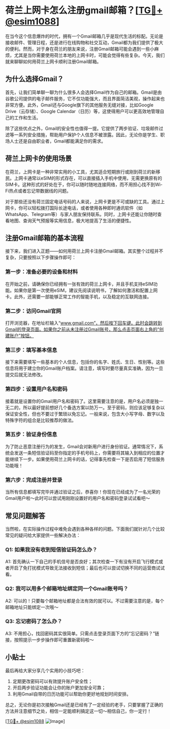 # 荷兰上网卡怎么注册gmail邮箱？[[TG💪+ @esim1088](https://t.me/s/esim1088)]

在当今这个信息爆炸的时代，拥有一个Gmail邮箱几乎是现代生活的标配。无论是接收邮件、管理日程，还是进行在线购物和社交互动，Gmail都为我们提供了极大的便利。然而，对于身在荷兰的朋友来说，注册Gmail邮箱可能会遇到一些小麻烦，尤其是当你需要使用荷兰本地的上网卡时，可能会觉得有些复杂。今天，我们就来聊聊如何用荷兰上网卡顺利注册Gmail邮箱。

## 为什么选择Gmail？

首先，让我们简单聊一聊为什么很多人会选择Gmail作为自己的邮箱。Gmail是由谷歌公司提供的电子邮件服务，它不仅功能强大，而且界面简洁美观，操作起来也非常方便。此外，Gmail还与Google旗下的其他服务无缝对接，比如Google Drive（云存储）、Google Calendar（日历）等，这使得用户可以更高效地管理自己的工作和生活。

除了这些优点之外，Gmail的安全性也值得一提。它提供了两步验证、垃圾邮件过滤等一系列安全措施，帮助用户保护个人信息不被泄露。因此，无论你是学生、职场人士还是自由职业者，Gmail都能满足你的需求。

## 荷兰上网卡的使用场景

在荷兰，上网卡是一种非常实用的小工具，尤其适合短期旅行或刚到荷兰的新移民。上网卡通常以eSIM的形式存在，可以直接插入手机中使用，无需更换原有的SIM卡。这种形式的好处在于，你可以随时随地连接网络，而不用担心找不到Wi-Fi热点或者忘记带数据线的问题。

对于那些还没有荷兰固定电话号码的人来说，上网卡更是不可或缺的工具。通过上网卡，你可以轻松拨打国际长途电话，或者使用各种即时通讯软件（如WhatsApp、Telegram等）与家人朋友保持联系。同时，上网卡还能让你随时查看地图、查询天气预报等实用信息，极大地提高了生活的便捷性。

## 注册Gmail邮箱的基本流程

接下来，我们进入正题——如何用荷兰上网卡注册Gmail邮箱。其实整个过程并不复杂，只要按照以下步骤操作即可：

### 第一步：准备必要的设备和材料

在开始之前，请确保你已经拥有一张有效的荷兰上网卡，并且手机支持eSIM功能。如果你是第一次使用eSIM，建议先阅读说明书，了解如何激活和配置上网卡。此外，还需要一部能够正常工作的智能手机，以及稳定的互联网连接。

### 第二步：访问Gmail官网

打开浏览器，在地址栏输入“www.gmail.com”，然后按下回车键。此时会跳转到Gmail的登录页面。如果你之前从未注册过Gmail账号，那么点击页面右上角的“创建账户”按钮。

### 第三步：填写基本信息

接下来需要填写一些基本的个人信息，包括你的名字、姓氏、生日、性别等。这些信息将用于建立你的Gmail账户档案。请注意，填写时要尽量真实准确，因为一旦提交后就无法修改。

### 第四步：设置用户名和密码

接着就是设置你的Gmail用户名和密码了。这里需要注意的是，用户名必须是独一无二的，所以最好提前想好几个备选方案以防万一。至于密码，则应该足够复杂以保证安全性，但也不要过于繁琐以免忘记。一般来说，包含大小写字母、数字以及特殊字符的组合是比较推荐的做法。

### 第五步：验证身份信息

为了防止恶意注册行为的发生，Gmail会对新用户进行身份验证。通常情况下，系统会发送一条短信验证码至你指定的手机号码上，你需要将其输入到相应的位置才能继续下一步。如果使用荷兰上网卡的话，记得事先检查一下是否启用了短信服务功能哦！

### 第六步：完成注册并登录

当所有信息都填写完毕并通过验证之后，恭喜你！你现在已经成为了一名光荣的Gmail用户啦～此时可以尝试用刚刚设置好的用户名和密码登录试试看吧～

## 常见问题解答

当然啦，在实际操作过程中难免会遇到各种各样的问题。下面我们就针对几个比较常见的疑问给大家提供一些解决办法：

### Q1: 如果我没有收到短信验证码怎么办？
A1: 首先确认一下自己的手机信号是否良好；其次检查一下有没有开启飞行模式或者开启了免打扰模式导致无法接收到短信；最后也可以尝试切换不同的运营商试试看。

### Q2: 我可以用多个邮箱地址绑定同一个Gmail账号吗？
A2: 可以的！只要每个邮箱地址都是合法有效的就可以。不过需要注意的是，每个邮箱地址只能绑定一次哦～

### Q3: 忘记密码了怎么办？
A3: 不用担心，找回密码其实很简单。只需点击登录页面下方的“忘记密码？”链接，按照提示一步步操作即可重置新密码啦～

## 小贴士

最后再给大家分享几个实用的小技巧吧：
1. 定期更改密码可以有效提升账户安全性；
2. 开启两步验证功能会让你的账户更加安全可靠；
3. 利用Gmail自带的日历功能可以帮助你更好地规划时间安排。

总之，无论你是初次接触Gmail还是已经有了一定经验的老手，只要掌握了正确的方法并注意细节之处，相信一定能顺利搞定这一切～相信自己，你一定行！

[[TG💪+ @esim1088](https://t.me/s/esim1088) ![Image](https://i.postimg.cc/4NQfJmqS/Snipaste-2025-05-13-00-14-12.png)]